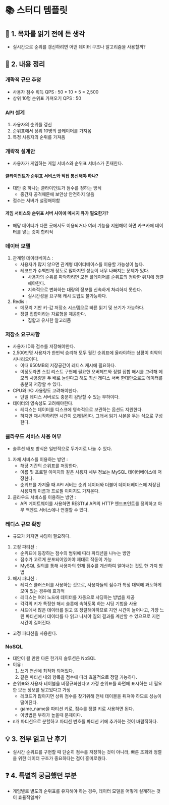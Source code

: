 # 📚 스터디 템플릿

## 📖 1. 목차를 읽기 전에 든 생각
- 실시간으로 순위를 갱신하려면 어떤 데이터 구조나 알고리즘을 사용할까?

## 📝 2. 내용 정리
### 개략적 규모 추정
- 사용자 점수 획득 QPS : 50 * 10 * 5 = 2,500
- 상위 10명 순위표 가져오기 QPS : 50

### API 설계
1. 사용자의 순위를 갱신
2. 순위표에서 상위 10명의 플레이어를 가져옴
3. 특정 사용자의 순위를 가져옴

### 개략적 설계안
- 사용자가 게임하는 게임 서비스와 순위표 서비스가 존재한다.

#### 클라이언트가 순위표 서비스와 직접 통신해야 하나?
- 대안 중 하나는 클라이언트가 점수를 정하는 방식
    - 중간자 공격때문에 보안상 안전하지 않음
- 점수는 서버가 설정해야함

#### 게임 서비스와 순위표 서버 사이에 메시지 큐가 필요한가?
- 해당 데이터가 다른 곳에서도 이용되거나 여러 기능을 지원해야 하면 카프카에 데이터를 넣는 것이 합리적

### 데이터 모델

1. 관계형 데이터베이스 :
    - 사용자가 많지 않으면 관계형 데이터베이스를 이용할 가능성이 높다.
    - 레코드가 수백만개 정도로 많아지면 성능이 너무 나빠지는 문제가 있다.
        - 사용자의 순위를 파악하려면 모든 플레이어를 순위표의 정확한 위치에 정렬해야한다.
        - 지속적으로 변화하는 대량의 정보를 신속하게 처리하지 못한다.
        - 실시간성을 요구해 캐시 도입도 불가능하다.
2. Redis :
    - 메모리 기반 키-값 저장소 시스템으로 빠른 읽기 및 쓰기가 가능하다.
    - 정렬 집합이라는 자료형을 제공한다.
        - 집합과 유사한 알고리즘

### 저장소 요구사항
- 사용자 ID와 점수를 저장해야한다.
- 2,500만명 사용자가 한번씩 승리해 모두 월간 순위표에 올라야하는 상황이 최악의 시나리오이다.
    - 이때 650MB의 저장공간이 레디스 캐시에 필요하다.
    - 이정도라면 스킵 리스트 구현에 필요한 오버헤드와 정렬 집합 해시를 고려해 메모리 사용량을 두 배로 늘린다고 해도 최신 레디스 서버 한대만으로도 데이터를 충분히 저장할 수 있다.
- CPU와 I/O 사용량도 고려해야한다.
    - 단일 레디스 서버로도 충분히 감당할 수 있는 부하이다.
- 데이터의 영속성도 고려해야한다.
    - 레디스는 데이터를 디스크에 영속적으로 보관하는 옵션도 지원한다.
    - 하지만 재시작하려면 시간이 오래걸린다. 그래서 읽기 사본을 두는 식으로 구성한다.

### 클라우드 서비스 사용 여부
- 솔루션 배포 방식은 일반적으로 두가지로 나눌 수 있다.
1. 자체 서비스를 이용하는 방안 :
    - 해당 기간의 순위표를 저장한다.
    - 이름 및 프로필 이미지와 같은 사용자 세부 정보는 MySQL 데이터베이스에 저장한다.
    - 순위표를 가져올 때 API 서버는 순위 데이터와 더불어 데이터베이스에 저장된 사용자의 이름과 프로필 이미지도 가져온다.
2. 클라우드 서비스를 이용하는 방안 :
    - API 게이트웨이를 사용하면 RESTful API의 HTTP 엔드포인트를 정의하고 아무 백엔드 서비스에나 연결할 수 있다.

### 레디스 규모 확장
- 규모가 커지면 샤딩이 필요하다.
1. 고정 파티션 :
    - 순위표에 등장하는 점수의 범위에 따라 파티션을 나누는 방안
    - 점수가 고르게 분포되어있어야 제대로 작동이 가능
    - MySQL 질의를 통해 사용자의 현재 점수를 계산하여 알아내는 것도 한 가지 방법
2. 해시 파티션 :
    - 레디스 클러스터를 사용하는 것으로, 사용자들의 점수가 특정 대역에 과도하게 모여 있는 경우에 효과적
    - 레디스는 여러 노드에 데이터를 자동으로 샤딩하는 방법을 제공
    - 각각의 키가 특정한 해시 슬롯에 속하도록 하는 샤딩 기법을 사용
    - 샤드에서 많은 데이터를 읽고 또 정렬해야하므로 지연 시간이 늘어나고, 가장 느린 파티션에서 데이터를 다 읽고 나서야 질의 결과를 계산할 수 있으므로 지연 시간이 길어진다.

- 고정 파티션을 사용한다.

### NoSQL
- 대안이 될 만한 다른 한가지 솔루션은 NoSQL
- 이유 :
    1. 쓰기 연산에 최적화 되어있다.
    2. 같은 파티션 내의 항목을 점수에 따라 효율적으로 정렬 가능하다.
- 순위표와 사용자 테이블을 비정규화한다고 가정 순위표를 화면에 표시하는 데 필요한 모든 정보를 담고있다고 가정
    - 레코드가 많아지면 상위 점수를 찾기위해 전체 테이블을 뒤져야 하므로 성능이 떨어진다.
    - game_name을 파티션 키로, 점수를 정렬 키로 사용하면 된다.
    - 이방법은 부하가 높을때 문제이다.
- n개 파티션으로 분할하고 파티션 번호를 파티션 키에 추가하는 것이 바람직하다.


## 💡 3. 전부 읽고 난 후기
- 실시간 순위표를 구현할 때 단순히 점수를 저장하는 것이 아니라, 빠른 조회와 정렬을 위한 데이터 구조가 중요하다는 점이 흥미로웠다.

## ❓ 4. 특별히 궁금했던 부분
- 게임별로 별도의 순위표를 유지해야 하는 경우, 데이터 모델을 어떻게 설계하는 것이 효율적일까?